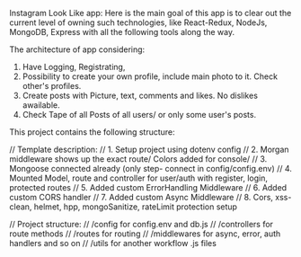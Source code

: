 Instagram Look Like app:
Here is the main goal of this app is to clear out the current level of owning such technologies,
like React-Redux, NodeJs, MongoDB, Express with all the following tools along the way.

The architecture of app considering:

1. Have Logging, Registrating,
2. Possibility to create your own profile, include main photo to it. Check other's profiles.
3. Create posts with Picture, text, comments and likes. No dislikes awailable.
4. Check Tape of all Posts of all users/ or only some user's posts.

This project contains the following structure:

// Template description:
// 1. Setup project using dotenv config
// 2. Morgan middleware shows up the exact route/ Colors added for console/
// 3. Mongoose connected already (only step- connect in config/config.env)
// 4. Mounted Model, route and controller for user/auth with register, login, protected routes
// 5. Added custom ErrorHandling Middleware
// 6. Added custom CORS handler
// 7. Added custom Async Middleware
// 8. Cors, xss-clean, helmet, hpp, mongoSanitize, rateLimit protection setup

// Project structure:
// /config for config.env and db.js
// /controllers for route methods
// /routes for routing
// /middlewares for async, error, auth handlers and so on
// /utils for another workflow .js files
